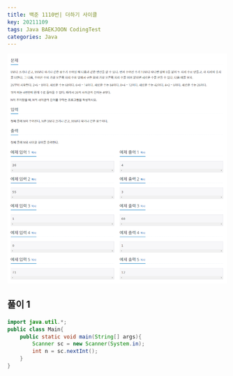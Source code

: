 ```yaml
---
title: 백준 1110번| 더하기 사이클 
key: 20211109
tags: Java BAEKJOON CodingTest
categories: Java
---
```


![bj1](/assets/images/post/2021-11-09-bj1.png)

## 풀이 1
~~~java
import java.util.*;
public class Main{
    public static void main(String[] args){
        Scanner sc = new Scanner(System.in);
        int n = sc.nextInt();
    }
}
~~~ 
